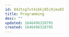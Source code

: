 ```yaml
---
id: 842tsg7xt4zbkj85i9jmu03
title: Programming
desc: ""
updated: 1646496328795
created: 1646496328795
---
```

